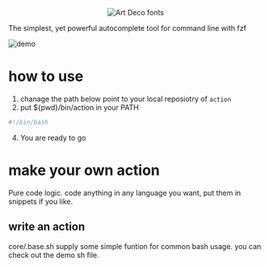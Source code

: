 
<p align="center" width="100%">
<img src="https://see.fontimg.com/api/renderfont4/514Pa/eyJyIjoiZnMiLCJoIjoxMTYsInciOjEwMDAsImZzIjoxMTYsImZnYyI6IiNERjE2REUiLCJiZ2MiOiIjRkZGRkZGIiwidCI6MX0/YWN0aW9u/crescendo.png" alt="Art Deco fonts"> 
</p>

The simplest, yet powerful autocomplete tool for command line with fzf

![demo](https://zk4bucket.oss-cn-beijing.aliyuncs.com/uPic/demo.gif)


# how to use 
1. chanage the path below point to your local reposiotry of `action`
2. put ${pwd}/bin/action in your PATH 
``` bash
#!/bin/bash
```

4. You are ready to go

# make your own action

Pure code logic. code anything in any language you want, put them in snippets if you like.


## write an action
core/.base.sh supply some simple funtion for common bash usage. you can check out the demo sh file.



